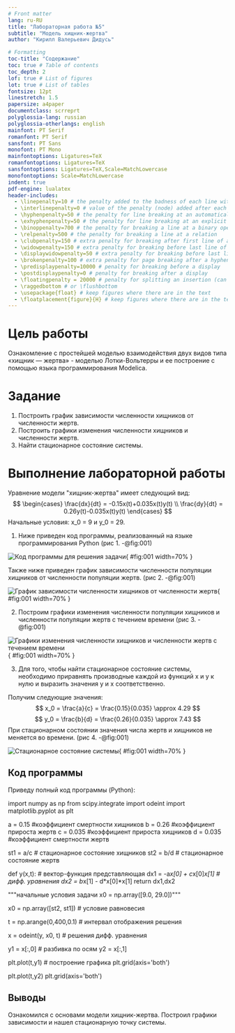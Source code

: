 ```yaml
---
# Front matter
lang: ru-RU
title: "Лабораторная работа №5"
subtitle: "Модель хищник-жертва"
author: "Кирилл Валерьевич Дидусь"

# Formatting
toc-title: "Содержание"
toc: true # Table of contents
toc_depth: 2
lof: true # List of figures
lot: true # List of tables
fontsize: 12pt
linestretch: 1.5
papersize: a4paper
documentclass: scrreprt
polyglossia-lang: russian
polyglossia-otherlangs: english
mainfont: PT Serif
romanfont: PT Serif
sansfont: PT Sans
monofont: PT Mono
mainfontoptions: Ligatures=TeX
romanfontoptions: Ligatures=TeX
sansfontoptions: Ligatures=TeX,Scale=MatchLowercase
monofontoptions: Scale=MatchLowercase
indent: true
pdf-engine: lualatex
header-includes:
  - \linepenalty=10 # the penalty added to the badness of each line within a paragraph (no associated penalty node) Increasing the value makes tex try to have fewer lines in the paragraph.
  - \interlinepenalty=0 # value of the penalty (node) added after each line of a paragraph.
  - \hyphenpenalty=50 # the penalty for line breaking at an automatically inserted hyphen
  - \exhyphenpenalty=50 # the penalty for line breaking at an explicit hyphen
  - \binoppenalty=700 # the penalty for breaking a line at a binary operator
  - \relpenalty=500 # the penalty for breaking a line at a relation
  - \clubpenalty=150 # extra penalty for breaking after first line of a paragraph
  - \widowpenalty=150 # extra penalty for breaking before last line of a paragraph
  - \displaywidowpenalty=50 # extra penalty for breaking before last line before a display math
  - \brokenpenalty=100 # extra penalty for page breaking after a hyphenated line
  - \predisplaypenalty=10000 # penalty for breaking before a display
  - \postdisplaypenalty=0 # penalty for breaking after a display
  - \floatingpenalty = 20000 # penalty for splitting an insertion (can only be split footnote in standard LaTeX)
  - \raggedbottom # or \flushbottom
  - \usepackage{float} # keep figures where there are in the text
  - \floatplacement{figure}{H} # keep figures where there are in the text
---
```


# Цель работы

Ознакомление с простейшей моделью взаимодействия двух видов типа «хищник — жертва» - моделью Лотки-Вольтерры  и ее построение с помощью языка программирования Modelica.

# Задание

1. Построить график зависимости численности хищников от численности жертв.
2. Построить графики изменения численности хищников и численности жертв.
3. Найти стационарное состояние системы.

# Выполнение лабораторной работы

Уравнение модели "хищник-жертва" имеет следующий вид:
	$$ 
                \begin{cases}
                    \frac{dx}{dt} = -0.15x(t)+0.035x(t)y(t)
                    \\
                    \frac{dy}{dt} = 0.26y(t)-0.035x(t)y(t)
                 \end{cases}
        $$
Начальные условия: x_0 = 9 и y_0 = 29.
1. Ниже приведен код программы, реализованный на языке программирования Python (рис 1. -@fig:001)  

![Код программы для решения задачи](images/1.png){ #fig:001 width=70% }

Также ниже приведен график зависимости численности популяции хищников от численности популяции жертв. (рис 2. -@fig:001)  

![График зависимости численности хищников от численности жертв](images/2.png){ #fig:001 width=70% }

2. Построим графики изменения численности популяции хищников и численности популяции жертв с течением времени (рис 3. -@fig:001)  

![Графики изменения численности хищников и численности жертв с течением времени](images/3.png){ #fig:001 width=70% }

3. Для того, чтобы найти стационарное состояние системы, необходимо приравнять производные каждой из функций x и y к нулю и выразить значения y и x соответственно.  

Получим следующие значения:
$$ x_0 = \frac{a}{c} = \frac{0.15}{0.035} \approx 4.29  $$
$$ y_0 = \frac{b}{d} = \frac{0.26}{0.035} \approx 7.43  $$
При стационарном состоянии значения числа жертв и хищников не меняется во времени. (рис 4. -@fig:001)  

![Стационарное состояние системы](images/4.png){ #fig:001 width=70% }

## Код программы

Приведу полный код программы (Python):    

import numpy as np
from scipy.integrate import odeint
import matplotlib.pyplot as plt

a = 0.15 #коэффициент смертности хищников
b = 0.26 #коэффициент прироста жертв
c = 0.035 #коэффициент прироста хищников
d = 0.035 #коэффициент смертности жертв

st1 = a/c # cтационарное состояние хищников
st2 = b/d # стационарное состояние жертв


def y(x,t):                       # вектор-функция представляющая 
    dx1 = -a*x[0] + c*x[0]*x[1]   # дифф. уравнения 
    dx2 = b*x[1] - d*x[0]*x[1]
    return dx1,dx2

"""начальные условия задачи
x0 = np.array([9.0, 29.0])"""

x0 = np.array([st2, st1]) # условие равновесия


t = np.arange(0,400,0.1) # интервал отображения решения

x = odeint(y, x0, t) # решения дифф. уравнения


y1 = x[:,0] # разбивка по осям
y2 = x[:,1]


plt.plot(t,y1)  # построение графика
plt.grid(axis='both')

plt.plot(t,y2)
plt.grid(axis='both')

## Выводы

Ознакомился c основами модели хищник-жертва. Построил графики зависимости и нашел стационарную точку системы.